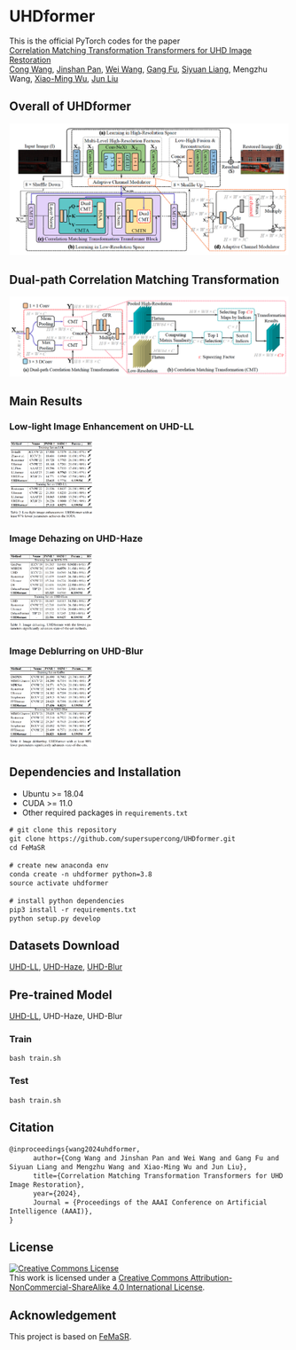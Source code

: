 # UHDformer 

This is the official PyTorch codes for the paper  
[Correlation Matching Transformation Transformers for UHD Image Restoration](https://ojs.aaai.org/index.php/AAAI/article/view/28341)  
[Cong Wang](https://scholar.google.com/citations?user=0DrHHRwAAAAJ&hl=zh-CN), [Jinshan Pan](https://jspan.github.io/), [Wei Wang](http://yipengqin.github.io/), [Gang Fu](https://scholar.google.com/citations?hl=zh-CN&user=2k1Hcd4AAAAJ), [Siyuan Liang](https://scholar.google.com/citations?hl=zh-CN&user=MLE3GekAAAAJ), Mengzhu Wang, [Xiao-Ming Wu](https://www4.comp.polyu.edu.hk/~csxmwu/), [Jun Liu](https://scholar.google.com/citations?hl=zh-CN&user=Q5Ild8UAAAAJ)

## Overall of UHDformer
![framework_img](imgs/overall.png)

## Dual-path Correlation Matching Transformation
![DualCMT](imgs/dual.png)

## Main Results

### Low-light Image Enhancement on UHD-LL
<img src="imgs/low-light.png" width="30%">

### Image Dehazing on UHD-Haze
<img src="imgs/dehazing.png" width="30%">

### Image Deblurring on UHD-Blur
<img src="imgs/deblurring.png" width="30%">

## Dependencies and Installation

- Ubuntu >= 18.04
- CUDA >= 11.0
- Other required packages in `requirements.txt`
```
# git clone this repository
git clone https://github.com/supersupercong/UHDformer.git
cd FeMaSR 

# create new anaconda env
conda create -n uhdformer python=3.8
source activate uhdformer 

# install python dependencies
pip3 install -r requirements.txt
python setup.py develop
```

## Datasets Download

[UHD-LL](https://drive.google.com/drive/folders/1yJTf874-rrBfgxlmElkGoOYxmu7jZMh4?usp=sharing), [UHD-Haze](https://drive.google.com/drive/folders/1EAHC8UM3HwrI2O-AHFDXpoRRCsyXXUTz?usp=sharing), [UHD-Blur](https://drive.google.com/drive/folders/18kYF-Apj_KBXc6prO--xvN6zoMZ7r_8j?usp=sharing)

## Pre-trained Model

[UHD-LL](https://drive.google.com/drive/folders/1XwIWOjOepUA-kXoaeOlzMDijVK4LMj-1?usp=sharing), UHD-Haze, UHD-Blur

### Train

```
bash train.sh
```

### Test

```
bash train.sh
```


## Citation
```
@inproceedings{wang2024uhdformer,
      author={Cong Wang and Jinshan Pan and Wei Wang and Gang Fu and Siyuan Liang and Mengzhu Wang and Xiao-Ming Wu and Jun Liu},
      title={Correlation Matching Transformation Transformers for UHD Image Restoration}, 
      year={2024},
      Journal = {Proceedings of the AAAI Conference on Artificial Intelligence (AAAI)},
}
```

## License

<a rel="license" href="http://creativecommons.org/licenses/by-nc-sa/4.0/"><img alt="Creative Commons License" style="border-width:0" src="https://i.creativecommons.org/l/by-nc-sa/4.0/88x31.png" /></a><br />This work is licensed under a <a rel="license" href="http://creativecommons.org/licenses/by-nc-sa/4.0/">Creative Commons Attribution-NonCommercial-ShareAlike 4.0 International License</a>.

## Acknowledgement

This project is based on [FeMaSR](https://github.com/chaofengc/FeMaSR).
